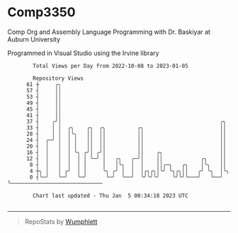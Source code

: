 # Comp3350
Comp Org and Assembly Language Programming with Dr. Baskiyar at Auburn University

Programmed in Visual Studio using the Irvine library

```
        Total Views per Day from 2022-10-08 to 2023-01-05

        Repository Views
      61 ┼     ╭╮
      57 ┤     ││
      53 ┤     ││
      49 ┤     ││
      45 ┤     ││
      41 ┤     ││
      37 ┤    ╭╯│                                                  ╭╮
      33 ┤    │ │  ╭╮    ╭╮  ╭╮          ╭╮                        ││
      28 ┤    │ │  │╰╮   ││  ││          ││                        ││
      24 ┤  ╭─╯ │  │ │   ││  ││          ││                        ││
      20 ┤  │   │  │ │   ││  ││          ││                        ││
      16 ┤  │   │  │ ╰╮ ╭╯│ ╭╯│          ││    ╭╮                  ││
      12 ┤  │   │  │  │ │ ╰─╯ │   ╭╮   ╭─╯│    ││            ╭╮    ││
       8 ┤  │   │  │  │ │     │   │╰╮  │  │    ││╭─╮   ╭╮    │╰╮   ││
       4 ┼╮ │   │ ╭╯  │ │     ╰╮ ╭╯ │  │  │╭╮╭╮│╰╯ ╰╮╭╮││   ╭╯ ╰╮  │╰╮
       0 ┤╰─╯   ╰─╯   ╰─╯      ╰─╯  ╰──╯  ╰╯╰╯╰╯    ╰╯╰╯╰───╯   ╰──╯ ╰─────────────────────────────

        Chart last updated - Thu Jan  5 00:34:18 2023 UTC
        
```

---

> RepoStats by [Wumphlett](https://github.com/Wumphlett)
